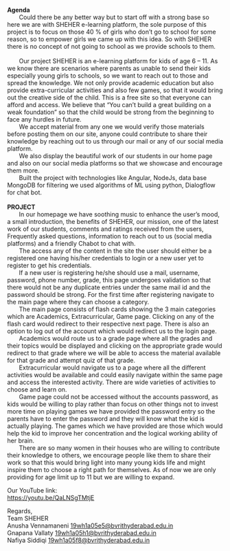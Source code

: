 **Agenda**<br>
&nbsp; &nbsp; &nbsp; &nbsp;Could there be any better way but to start off with a strong base so here we are with SHEHER e-learning platform, the sole purpose of this project is to focus on those 40 % of girls who don’t go to school for some reason, so to empower girls we came up with this idea. So with SHEHER there is no concept of not going to school as we provide schools to them.<br>
<br>
&nbsp; &nbsp; &nbsp; &nbsp;Our project SHEHER is an e-learning platform for kids of age 6 – 11. As we know there are scenarios where parents as unable to send their kids especially young girls to schools, so we want to reach out to those and spread the knowledge. We not only provide academic education but also provide extra-curricular activities and also few games, so that it would bring out the creative side of the child. This is a free site so that everyone can afford and access. We believe that “You can’t build a great building on a weak foundation” so that the child would be strong from the beginning to face any hurdles in future. <br>
&nbsp; &nbsp; &nbsp; &nbsp;We accept material from any one we would verify those materials before posting them on our site, anyone could contribute to share their knowledge by reaching out to us through our mail or any of our social media platform.<br>
&nbsp; &nbsp; &nbsp; &nbsp;We also display the beautiful work of our students in our home page and also on our social media platforms so that we showcase and encourage them more.<br>
&nbsp; &nbsp; &nbsp; &nbsp;Built the project with technologies like Angular, NodeJs, data base MongoDB for filtering we used algorithms of ML using python, Dialogflow for chat bot.<br>
<br>
<b> PROJECT</b><br>
&nbsp; &nbsp; &nbsp; &nbsp;In our homepage we have soothing music to enhance the user’s mood, a small introduction, the benefits of SHEHER, our mission, one of the latest work of our students, comments and ratings received from the users, Frequently asked questions, information to reach out to us (social media platforms) and a friendly Chabot to chat with.<br>
&nbsp; &nbsp; &nbsp; &nbsp;The access any of the content in the site the user should either be a registered one having his/her credentials to login or a new user yet to register to get his credentials.<br>
&nbsp; &nbsp; &nbsp; &nbsp;If a new user is registering he/she should use a mail, username, password, phone number, grade, this page undergoes validation so that there would not be any duplicate entries under the same mail id and the password should be strong. For the first time after registering navigate to the main page where they can choose a category.<br>
&nbsp; &nbsp; &nbsp; &nbsp;The main page consists of flash cards showing the 3 main categories which are Academics, Extracurricular, Game page. Clicking on any of the flash card would redirect to their respective next page. There is also an option to log out of the account which would redirect us to the login page.<br>
&nbsp; &nbsp; &nbsp; &nbsp;Academics would route us to a grade page where all the grades and their topics would be displayed and clicking on the appropriate grade would redirect to that grade where we will be able to access the material available for that grade and attempt quiz of that grade.<br>
&nbsp; &nbsp; &nbsp; &nbsp;Extracurricular would navigate us to a page where all the different activities would be available and could easily navigate within the same page and access the interested activity. There are wide varieties of activities to choose and learn on.<br>
&nbsp; &nbsp; &nbsp; &nbsp;Game page could not be accessed without the accounts password, as kids would be willing to play rather than focus on other things not to invest more time on playing games we have provided the password entry so the parents have to enter the password and they will know what the kid is actually playing. The games which we have provided are those which would help the kid to improve her concentration and the logical working ability of her brain.<br>
&nbsp; &nbsp; &nbsp; &nbsp;There are so many women in their houses who are willing to contribute their knowledge to others, we encourage people like them to share their work so that this would bring light into many young kids life and might inspire them to choose a right path for themselves. As of now we are only providing for age limit up to 11 but we are willing to expand.<br>

Our YouTube link:
<br>
https://youtu.be/QaLNSgTMtjE
<br>

Regards,<br/>
Team SHEHER<br/>
Anusha Vennamaneni
19wh1a05e5@bvrithyderabad.edu.in<br>
Gnapana Vallaty
19wh1a05h1@bvrithyderabad.edu.in<br>
Nafiya Siddiqi
19wh1a05f8@bvrithyderabad.edu.in<br>
